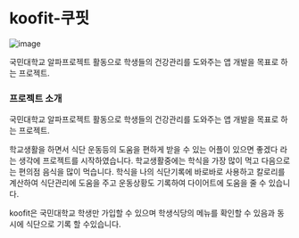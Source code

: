 # koofit-쿠핏
![image](https://github.com/team-KooFit/koofit-front/assets/139297274/85e1843b-6ec7-431b-b7c7-d9279c30a101)

국민대학교 알파프로젝트 활동으로 학생들의 건강관리를 도와주는 앱 개발을 목표로 하는 프로젝트.

### 프로젝트 소개

국민대학교 알파프로젝트 활동으로 학생들의 건강관리를 도와주는 앱 개발을 목표로 하는 프로젝트.

학교생활을 하면서 식단 운동등의 도움을 편하게 받을 수 있는 어플이 있으면 좋겠다 라는 생각에 프로젝트를 시작하였습니다. 학교생활중에는 학식을 가장 많이 먹고 다음으로는 편의점 음식을 많이 먹습니다. 학식을 나의 식단기록에 바로바로 사용하고 칼로리를 계산하여 식단관리에 도움을 주고 운동상황도 기록하여 다이어트에 도움을 줄 수 있습니다.

koofit은 국민대학교 학생만 가입할 수 있으며 학생식당의 메뉴를 확인할 수 있음과 동시에 식단으로 기록 할 수있습니다.
